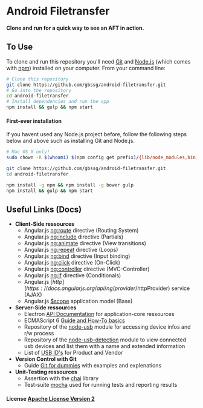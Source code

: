 # Android Filetransfer

**Clone and run for a quick way to see an AFT in action.**

## To Use

To clone and run this repository you'll need [Git](https://git-scm.com) and [Node.js](https://nodejs.org/en/download/) (which comes with [npm](http://npmjs.com)) installed on your computer. From your command line:

```bash
# Clone this repository
git clone https://github.com/gbssg/android-filetransfer.git
# Go into the repository
cd android-filetransfer
# Install dependencies and run the app
npm install && gulp && npm start
```

#### First-ever installation

If you havent used any Node.js project before, follow the following steps below and above such as installing
Git and Node.js.

```bash
# Mac OS X only!
sudo chown -R $(whoami) $(npm config get prefix)/{lib/node_modules,bin,share}

git clone https://github.com/gbssg/android-filetransfer.git
cd android-filetransfer

npm install -g npm && npm install -g bower gulp
npm install && gulp && npm start
```

## Useful Links (Docs)

* **Client-Side ressources**
    * Angular.js [ng:route](https://docs.angularjs.org/api/ngRoute) directive (Routing System)
    * Angular.js [ng:include](https://docs.angularjs.org/api/ng/directive/ngInclude) directive (Partials)
    * Angular.js [ng:animate](https://docs.angularjs.org/api/ngAnimate) directive (View transitions)
    * Angular.js [ng:repeat](https://docs.angularjs.org/api/ng/directive/ngRepeat) directive (Loops)
    * Angular.js [ng:bind](https://docs.angularjs.org/api/ng/directive/ngBind) directive (Input binding)
    * Angular.js [ng:click](https://docs.angularjs.org/api/ng/directive/ngClick) directive (On-Click)
    * Angular.js [ng:controller](https://docs.angularjs.org/api/ng/directive/ngController) directive (MVC-Controller)
    * Angular.js [ng:if](https://docs.angularjs.org/api/ng/directive/ngIf) directive (Conditionals)
    * Angular.js [$http](https://docs.angularjs.org/api/ng/provider/$httpProvider) service (AJAX)
    * Angular.js [$scope](https://docs.angularjs.org/guide/scope) application model (Base)
* **Server-Side ressources**
    * Electron [API Documentation](http://electron.atom.io/docs/) for application-core ressources
    * ECMAScript 6 [Guide and How-To basics](http://www.2ality.com/2015/08/getting-started-es6.html)
    * Repository of the [node-usb](https://github.com/nonolith/node-usb) module for accessing device infos and r/w process
    * Repository of the [node-usb-detection](https://github.com/MadLittleMods/node-usb-detection) module to view connected usb devices and list them with a name and extended information
    * List of [USB ID's](http://www.linux-usb.org/usb.ids) for Product and Vendor
* **Version Control with Git**
    * Guide [Git for dummies](https://rogerdudler.github.io/git-guide/index.de.html) with examples and explenations
* **Unit-Testing ressources**
    * Assertion with the [chai](http://chaijs.com/api/bdd/) library
    * Test-suite [mocha](https://mochajs.org/) used for running tests and reporting results

#### License [Apache License Version 2](LICENSE)
